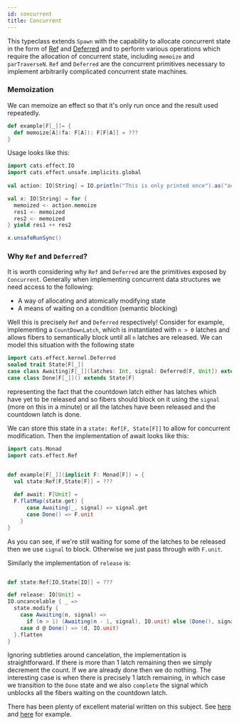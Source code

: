```yaml
---
id: concurrent
title: Concurrent
---
```


This typeclass extends `Spawn` with the capability to allocate concurrent state
in the form of [Ref](../std/ref.md) and [Deferred](../std/deferred.md) and
to perform various operations which require the allocation of concurrent state,
including `memoize` and `parTraverseN`. `Ref` and `Deferred` are the concurrent
primitives necessary to implement arbitrarily complicated concurrent state machines.

### Memoization

We can memoize an effect so that it's only run once and the result used repeatedly.

```scala mdoc:silent
def example[F[_]]= {
  def memoize[A](fa: F[A]): F[F[A]] = ???
}
```

Usage looks like this:

```scala mdoc
import cats.effect.IO
import cats.effect.unsafe.implicits.global
 
val action: IO[String] = IO.println("This is only printed once").as("action")

val x: IO[String] = for {
  memoized <- action.memoize
  res1 <- memoized
  res2 <- memoized
} yield res1 ++ res2

x.unsafeRunSync()
```

### Why `Ref` and `Deferred`?

It is worth considering why `Ref` and `Deferred` are the primitives exposed by `Concurrent`.
Generally when implementing concurrent data structures we need access to the following:
- A way of allocating and atomically modifying state
- A means of waiting on a condition (semantic blocking)

Well this is precisely `Ref` and `Deferred` respectively! Consider for example,
implementing a `CountDownLatch`, which is instantiated with `n > 0` latches and
allows fibers to semantically block until all `n` latches are released. We can
model this situation with the following state

```scala mdoc:silent
import cats.effect.kernel.Deferred
sealed trait State[F[_]]
case class Awaiting[F[_]](latches: Int, signal: Deferred[F, Unit]) extends State[F]
case class Done[F[_]]() extends State[F]
```

representing the fact that the countdown latch either has latches which have yet to be released
and so fibers should block on it using the `signal` (more on this in a minute) or all the
latches have been released and the countdown latch is done.

We can store this state in a `state: Ref[F, State[F]]` to allow for concurrent
modification. Then the implementation of await looks like this:
```scala mdoc:invisible
import cats.Monad
import cats.effect.Ref
```

```scala mdoc:nest:silent

def example[F[_]](implicit F: Monad[F]) = {
  val state:Ref[F,State[F]] = ???
  
  def await: F[Unit] =
  F.flatMap(state.get) {
      case Awaiting(_, signal) => signal.get
      case Done() => F.unit
    }
}

```
As you can see, if we're still waiting for some of the latches to be released then we 
use `signal` to block. Otherwise we just pass through with `F.unit`.

Similarly the implementation of `release` is:
```scala mdoc:invisible
```
```scala mdoc:nest:silent
def state:Ref[IO,State[IO]] = ???

def release: IO[Unit] =
IO.uncancelable { _ =>
  state.modify {
    case Awaiting(n, signal) =>
      if (n > 1) (Awaiting(n - 1, signal), IO.unit) else (Done(), signal.complete(()).void)
    case d @ Done() => (d, IO.unit)
  }.flatten
}
```

Ignoring subtleties around cancelation, the implementation is straightforward. If there is more
than 1 latch remaining then we simply decrement the count. If we are already done then we do nothing. The interesting case is when there is precisely 1 latch remaining, in which case we
transition to the `Done` state and we also `complete` the signal which unblocks all the
fibers waiting on the countdown latch.

There has been plenty of excellent material written on this subject. See [here](https://typelevel.org/blog/2020/10/30/concurrency-in-ce3.html) and [here](https://systemfw.org/writings.html) for example.
